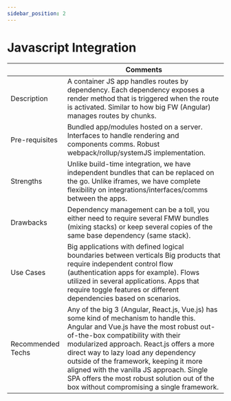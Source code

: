 ```yaml
---
sidebar_position: 2
---
```


# Javascript Integration

|                   | Comments                                                                                                                                                                                                                                                                                                                                                                                                                                        |
|-------------------|-------------------------------------------------------------------------------------------------------------------------------------------------------------------------------------------------------------------------------------------------------------------------------------------------------------------------------------------------------------------------------------------------------------------------------------------------|
| Description       | A container JS app handles routes by dependency. Each dependency exposes a render method that is triggered when the route is activated. Similar to how big FW (Angular) manages routes by chunks.                                                                                                                                                                                                                                               |
| Pre-requisites    | Bundled app/modules hosted on a server. Interfaces to handle rendering and components comms. Robust webpack/rollup/systemJS implementation.                                                                                                                                                                                                                                                                                                     |
| Strengths         | Unlike build-time integration, we have independent bundles that can be replaced on the go. Unlike iframes, we have complete flexibility on integrations/interfaces/comms between the apps.                                                                                                                                                                                                                                                      |
| Drawbacks         | Dependency management can be a toll, you either need to require several FMW bundles (mixing stacks) or keep several copies of the same base dependency (same stack).                                                                                                                                                                                                                                                                            |
| Use Cases         | Big applications with defined logical boundaries between verticals Big products that require independent control flow (authentication apps for example). Flows utilized in several applications. Apps that require toggle features or different dependencies based on scenarios.                                                                                                                                                                |
| Recommended Techs | Any of the big 3 (Angular, React.js, Vue.js) has some kind of mechanism to handle this. Angular and Vue.js have the most robust out-of-the-box compatibility with their modularized approach. React.js offers a more direct way to lazy load any dependency outside of the framework, keeping it more aligned with the vanilla JS approach.  Single SPA offers the most robust solution out of the box without compromising a single framework. |